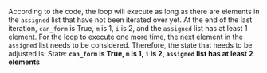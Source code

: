 According to the code, the loop will execute as long as there are elements in the `assigned` list that have not been iterated over yet. At the end of the last iteration, `can_form` is True, `m` is 1, `i` is 2, and the `assigned` list has at least 1 element. For the loop to execute one more time, the next element in the `assigned` list needs to be considered. Therefore, the state that needs to be adjusted is:
State: **`can_form` is True, `m` is 1, `i` is 2, `assigned` list has at least 2 elements**